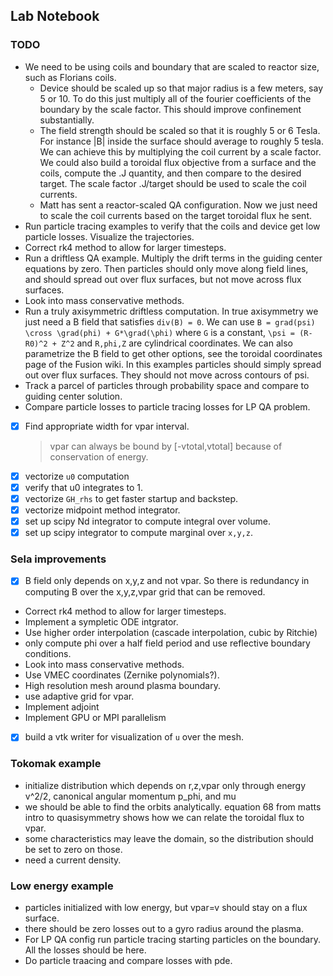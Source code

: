 
## Lab Notebook

### TODO
- We need to be using coils and boundary that are scaled to reactor size, such as Florians coils.
    - Device should be scaled up so that major radius is a few meters, say 5 or 10. To do this just multiply all of       the fourier coefficients of the boundary by the scale factor. This should improve confinement substantially.
    - The field strength should be scaled so that it is roughly 5 or 6 Tesla. For instance |B| inside the surface 
      should average to roughly 5 tesla. We can achieve this by multiplying the coil current by a scale factor.
      We could also build a toroidal flux objective from a surface and the coils, compute the .J quantity, and then
      compare to the desired target. The scale factor .J/target should be used to scale the coil currents.
    - Matt has sent a reactor-scaled QA configuration. Now we just need to scale the coil currents based on the
      target toroidal flux he sent.
- Run particle tracing examples to verify that the coils and device get low particle losses. Visualize the trajectories.
- Correct rk4 method to allow for larger timesteps.
- Run a driftless QA example. Multiply the drift terms in the guiding center equations by zero. Then particles 
  should only move along field lines, and should spread out over flux surfaces, but not move across flux surfaces.
- Look into mass conservative methods.
- Run a truly axisymmetric driftless computation. In true axisymmetry we just need a B field that satisfies 
  `div(B) = 0`. We can use `B = grad(psi) \cross \grad(phi) + G*\grad(\phi)` where `G` is a constant,
  `\psi = (R-R0)^2 + Z^2` and `R,phi,Z` are cylindrical coordinates. We can also parametrize the B field to 
   get other options, see the toroidal coordinates page of the Fusion wiki. In this examples particles should 
   simply spread out over flux surfaces. They should not move across contours of psi.
- Track a parcel of particles through probability space and compare to guiding center solution.
- Compare particle losses to particle tracing losses for LP QA problem.
- [x] Find appropriate width for vpar interval.
    > vpar can always be bound by [-vtotal,vtotal] because of conservation of energy. 
- [x] vectorize `u0` computation 
- [x] verify that u0 integrates to 1.
- [x] vectorize `GH_rhs` to get faster startup and backstep.
- [x] vectorize midpoint method integrator.
- [x] set up scipy Nd integrator to compute integral over volume.
- [x] set up scipy integrator to compute marginal over `x,y,z`.

### Sela improvements
- [x] B field only depends on x,y,z and not vpar. So there is redundancy in computing B over the x,y,z,vpar grid that can be removed.
- Correct rk4 method to allow for larger timesteps.
- Implement a sympletic ODE intgrator.
- Use higher order interpolation (cascade interpolation, cubic by Ritchie)
- only compute phi over a half field period and use reflective boundary conditions.
- Look into mass conservative methods.
- Use VMEC coordinates (Zernike polynomials?).
- High resolution mesh around plasma boundary.
- use adaptive grid for vpar.
- Implement adjoint
- Implement GPU or MPI parallelism
- [x] build a vtk writer for visualization of `u` over the mesh.

### Tokomak example
- initialize distribution which depends on r,z,vpar only through energy v^2/2, canonical angular momentum p\_phi, and mu
- we should be able to find the orbits analytically. equation 68 from matts intro to quasisymmetry shows how we can relate the toroidal flux to vpar.
- some characteristics may leave the domain, so the distribution should be set to zero on those.
- need a current density.

### Low energy example
- particles initialized with low energy, but vpar=v should stay on a flux surface.
- there should be zero losses out to a gyro radius around the plasma.
- For LP QA config run particle tracing starting particles on the boundary. All the losses should be here.
- Do particle traacing and compare losses with pde.
